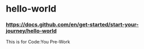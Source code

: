 # hello-world
### https://docs.github.com/en/get-started/start-your-journey/hello-world
This is for Code:You Pre-Work

